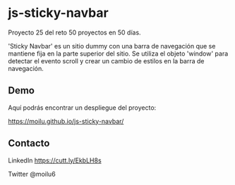 # js-sticky-navbar

Proyecto 25 del reto 50 proyectos en 50 días.

'Sticky Navbar' es un sitio dummy con una barra de navegación
que se mantiene fija en la parte superior del sitio. Se utiliza el objeto 'window' para detectar el evento scroll y crear un cambio de estilos en la barra de navegación.


## Demo 

Aquí podrás encontrar un despliegue del proyecto:

https://moilu.github.io/js-sticky-navbar/

## Contacto 

LinkedIn https://cutt.ly/EkbLH8s

Twitter @moilu6

